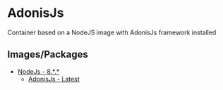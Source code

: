 # AdonisJs

Container based on a NodeJS image with AdonisJs framework installed 

## Images/Packages

* [NodeJs - 8.\*.\*](https://hub.docker.com/_/node/)
	* [AdonisJs - Latest](https://adonisjs.com/)
